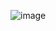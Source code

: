 ![image](https://github.com/7manwon/JavaScript-Projects/assets/170089826/01adb7ee-d7bf-42f9-9128-07e263cd2e94)
